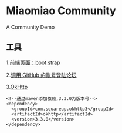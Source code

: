 # Miaomiao Community
A Community Demo

## 工具  
1.[前端页面：boot strap](https://v3.bootcss.com/components/#navbar)

2.[调用 GitHub 的账号登陆论坛](https://developer.github.com/apps/building-oauth-apps/)

3.[OkHttp](https://square.github.io/okhttp/)  
```
<!--通过maven添加依赖,3.3.0为版本号-->
<dependency>
  <groupId>com.squareup.okhttp3</groupId>
  <artifactId>okhttp</artifactId>
  <version>3.3.0</version>
</dependency>
```
